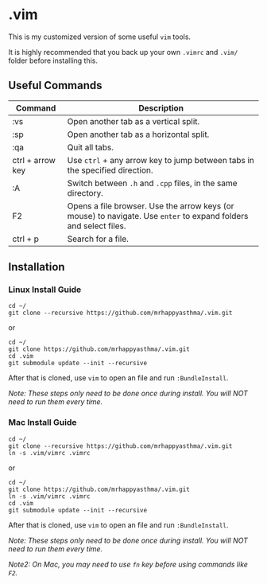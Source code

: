 # .vim

This is my customized version of some useful `vim` tools.

It is highly recommended that you back up your own `.vimrc` and `.vim/` folder
before installing this.

## Useful Commands

| Command            | Description                                                                                                      |
| ------------------ | ---------------------------------------------------------------------------------------------------------------- |
| :vs                | Open another tab as a vertical split.                                                                            |
| :sp                | Open another tab as a horizontal split.                                                                          |
| :qa                | Quit all tabs.                                                                                                   |
| ctrl + arrow key | Use `ctrl` + any arrow key to jump between tabs in the specified direction.                                      |
| :A                 | Switch between `.h` and `.cpp` files, in the same directory.                                                     |
| F2                 | Opens a file browser. Use the arrow keys (or mouse) to navigate. Use `enter` to expand folders and select files. |
| ctrl + p           | Search for a file.                                                                                               |

## Installation

### Linux Install Guide

```
cd ~/
git clone --recursive https://github.com/mrhappyasthma/.vim.git
```

or

```
cd ~/
git clone https://github.com/mrhappyasthma/.vim.git
cd .vim
git submodule update --init --recursive
```

After that is cloned, use `vim` to open an file and run `:BundleInstall`.

*Note: These steps only need to be done once during install. You will NOT need
to run them every time.*

### Mac Install Guide

```
cd ~/
git clone --recursive https://github.com/mrhappyasthma/.vim.git
ln -s .vim/vimrc .vimrc
```

or

```
cd ~/
git clone https://github.com/mrhappyasthma/.vim.git
ln -s .vim/vimrc .vimrc
cd .vim
git submodule update --init --recursive
```

After that is cloned, use `vim` to open an file and run `:BundleInstall`.

*Note: These steps only need to be done once during install. You will NOT need
to run them every time.*

*Note2: On Mac, you may need to use `fn` key before using commands like `F2`.*
